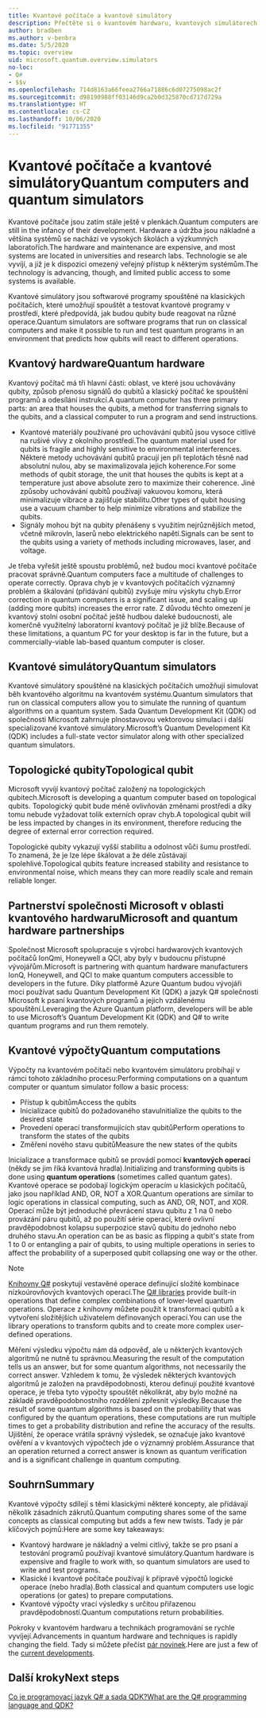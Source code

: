 ```yaml
---
title: Kvantové počítače a kvantové simulátory
description: Přečtěte si o kvantovém hardwaru, kvantových simulátorech a o tom, jak fungují kvantové operace.
author: bradben
ms.author: v-benbra
ms.date: 5/5/2020
ms.topic: overview
uid: microsoft.quantum.overview.simulators
no-loc:
- Q#
- $$v
ms.openlocfilehash: 714d8163a66feea2766a71886c6d07275098ac2f
ms.sourcegitcommit: d98190988ff03146d9ca2b0d325870cd717d729a
ms.translationtype: HT
ms.contentlocale: cs-CZ
ms.lasthandoff: 10/06/2020
ms.locfileid: "91771355"
---
```

# <a name="quantum-computers-and-quantum-simulators"></a><span data-ttu-id="77989-103">Kvantové počítače a kvantové simulátory</span><span class="sxs-lookup"><span data-stu-id="77989-103">Quantum computers and quantum simulators</span></span>

<span data-ttu-id="77989-104">Kvantové počítače jsou zatím stále ještě v plenkách.</span><span class="sxs-lookup"><span data-stu-id="77989-104">Quantum computers are still in the infancy of their development.</span></span> <span data-ttu-id="77989-105">Hardware a údržba jsou nákladné a většina systémů se nachází ve vysokých školách a výzkumných laboratořích.</span><span class="sxs-lookup"><span data-stu-id="77989-105">The hardware and maintenance are expensive, and most systems are located in universities and research labs.</span></span> <span data-ttu-id="77989-106">Technologie se ale vyvíjí, a již je k dispozici omezený veřejný přístup k některým systémům.</span><span class="sxs-lookup"><span data-stu-id="77989-106">The technology is advancing, though, and limited public access to some systems is available.</span></span>

<span data-ttu-id="77989-107">Kvantové simulátory jsou softwarové programy spouštěné na klasických počítačích, které umožňují spouštět a testovat kvantové programy v prostředí, které předpovídá, jak budou qubity bude reagovat na různé operace.</span><span class="sxs-lookup"><span data-stu-id="77989-107">Quantum simulators are software programs that run on classical computers and make it possible to run and test quantum programs in an environment that predicts how qubits will react to different operations.</span></span>

## <a name="quantum-hardware"></a><span data-ttu-id="77989-108">Kvantový hardware</span><span class="sxs-lookup"><span data-stu-id="77989-108">Quantum hardware</span></span>

<span data-ttu-id="77989-109">Kvantový počítač má tři hlavní části: oblast, ve které jsou uchovávány qubity, způsob přenosu signálů do qubitů a klasický počítač ke spouštění programů a odesílání instrukcí.</span><span class="sxs-lookup"><span data-stu-id="77989-109">A quantum computer has three primary parts: an area that houses the qubits, a method for transferring signals to the qubits, and a classical computer to run a program and send instructions.</span></span>

- <span data-ttu-id="77989-110">Kvantové materiály používané pro uchovávání qubitů jsou vysoce citlivé na rušivé vlivy z okolního prostředí.</span><span class="sxs-lookup"><span data-stu-id="77989-110">The quantum material used for qubits is fragile and highly sensitive to environmental interferences.</span></span> <span data-ttu-id="77989-111">Některé metody uchovávání qubitů pracují jen při teplotách těsně nad absolutní nulou, aby se maximalizovala jejich koherence.</span><span class="sxs-lookup"><span data-stu-id="77989-111">For some methods of qubit storage, the unit that houses the qubits is kept at a temperature just above absolute zero to maximize their coherence.</span></span> <span data-ttu-id="77989-112">Jiné způsoby uchovávání qubitů používají vakuovou komoru, která minimalizuje vibrace a zajišťuje stabilitu.</span><span class="sxs-lookup"><span data-stu-id="77989-112">Other types of qubit housing use a vacuum chamber to help minimize vibrations and stabilize the qubits.</span></span>  
- <span data-ttu-id="77989-113">Signály mohou být na qubity přenášeny s využitím nejrůznějších metod, včetně mikrovln, laserů nebo elektrického napětí.</span><span class="sxs-lookup"><span data-stu-id="77989-113">Signals can be sent to the qubits using a variety of methods including microwaves, laser, and voltage.</span></span>

<span data-ttu-id="77989-114">Je třeba vyřešit ještě spoustu problémů, než budou moci kvantové počítače pracovat správně.</span><span class="sxs-lookup"><span data-stu-id="77989-114">Quantum computers face a multitude of challenges to operate correctly.</span></span> <span data-ttu-id="77989-115">Oprava chyb je v kvantových počítačích významný problém a škálování (přidávání qubitů) zvyšuje míru výskytu chyb.</span><span class="sxs-lookup"><span data-stu-id="77989-115">Error correction in quantum computers is a significant issue, and scaling up (adding more qubits) increases the error rate.</span></span> <span data-ttu-id="77989-116">Z důvodu těchto omezení je kvantový stolní osobní počítač ještě hudbou daleké budoucnosti, ale komerčně využitelný laboratorní kvantový počítač je již blíže.</span><span class="sxs-lookup"><span data-stu-id="77989-116">Because of these limitations, a quantum PC for your desktop is far in the future, but a commercially-viable lab-based quantum computer is closer.</span></span>

## <a name="quantum-simulators"></a><span data-ttu-id="77989-117">Kvantové simulátory</span><span class="sxs-lookup"><span data-stu-id="77989-117">Quantum simulators</span></span>

<span data-ttu-id="77989-118">Kvantové simulátory spouštěné na klasických počítačích umožňují simulovat běh kvantového algoritmu na kvantovém systému.</span><span class="sxs-lookup"><span data-stu-id="77989-118">Quantum simulators that run on classical computers allow you to simulate the running of quantum algorithms on a quantum system.</span></span>  <span data-ttu-id="77989-119">Sada Quantum Development Kit (QDK) od společnosti Microsoft zahrnuje plnostavovou vektorovou simulaci i další specializované kvantové simulátory.</span><span class="sxs-lookup"><span data-stu-id="77989-119">Microsoft’s Quantum Development Kit (QDK) includes a full-state vector simulator along with other specialized quantum simulators.</span></span>

## <a name="topological-qubit"></a><span data-ttu-id="77989-120">Topologické qubity</span><span class="sxs-lookup"><span data-stu-id="77989-120">Topological qubit</span></span>

<span data-ttu-id="77989-121">Microsoft vyvíjí kvantový počítač založený na topologických qubitech.</span><span class="sxs-lookup"><span data-stu-id="77989-121">Microsoft is developing a quantum computer based on topological qubits.</span></span> <span data-ttu-id="77989-122">Topologický qubit bude méně ovlivňován změnami prostředí a díky tomu nebude vyžadovat tolik externích oprav chyb.</span><span class="sxs-lookup"><span data-stu-id="77989-122">A topological qubit will be less impacted by changes in its environment, therefore reducing the degree of external error correction required.</span></span>

<span data-ttu-id="77989-123">Topologické qubity vykazují vyšší stabilitu a odolnost vůči šumu prostředí. To znamená, že je lze lépe škálovat a že déle zůstávají spolehlivé.</span><span class="sxs-lookup"><span data-stu-id="77989-123">Topological qubits feature increased stability and resistance to environmental noise, which means they can more readily scale and remain reliable longer.</span></span>

## <a name="microsoft-and-quantum-hardware-partnerships"></a><span data-ttu-id="77989-124">Partnerství společnosti Microsoft v oblasti kvantového hardwaru</span><span class="sxs-lookup"><span data-stu-id="77989-124">Microsoft and quantum hardware partnerships</span></span>

<span data-ttu-id="77989-125">Společnost Microsoft spolupracuje s výrobci hardwarových kvantových počítačů IonQmi, Honeywell a QCI, aby byly v budoucnu přístupné vývojářům.</span><span class="sxs-lookup"><span data-stu-id="77989-125">Microsoft is partnering with quantum hardware manufacturers IonQ, Honeywell, and QCI to make quantum computers accessible to developers in the future.</span></span> <span data-ttu-id="77989-126">Díky platformě Azure Quantum budou vývojáři moci používat sadu Quantum Development Kit (QDK) a jazyk Q# společnosti Microsoft k psaní kvantových programů a jejich vzdálenému spouštění.</span><span class="sxs-lookup"><span data-stu-id="77989-126">Leveraging the Azure Quantum platform, developers will be able to use Microsoft’s Quantum Development Kit (QDK) and Q# to write quantum programs and run them remotely.</span></span>

## <a name="quantum-computations"></a><span data-ttu-id="77989-127">Kvantové výpočty</span><span class="sxs-lookup"><span data-stu-id="77989-127">Quantum computations</span></span>

<span data-ttu-id="77989-128">Výpočty na kvantovém počítači nebo kvantovém simulátoru probíhají v rámci tohoto základního procesu:</span><span class="sxs-lookup"><span data-stu-id="77989-128">Performing computations on a quantum computer or quantum simulator follow a basic process:</span></span>

- <span data-ttu-id="77989-129">Přístup k qubitům</span><span class="sxs-lookup"><span data-stu-id="77989-129">Access the qubits</span></span>
- <span data-ttu-id="77989-130">Inicializace qubitů do požadovaného stavu</span><span class="sxs-lookup"><span data-stu-id="77989-130">Initialize the qubits to the desired state</span></span>
- <span data-ttu-id="77989-131">Provedení operací transformujících stav qubitů</span><span class="sxs-lookup"><span data-stu-id="77989-131">Perform operations to transform the states of the qubits</span></span>
- <span data-ttu-id="77989-132">Změření nového stavu qubitů</span><span class="sxs-lookup"><span data-stu-id="77989-132">Measure the new states of the qubits</span></span>

<span data-ttu-id="77989-133">Inicializace a transformace qubitů se provádí pomocí **kvantových operací** (někdy se jim říká kvantová hradla).</span><span class="sxs-lookup"><span data-stu-id="77989-133">Initializing and transforming qubits is done using **quantum operations** (sometimes called quantum gates).</span></span> <span data-ttu-id="77989-134">Kvantové operace se podobají logickým operacím u klasických počítačů, jako jsou například AND, OR, NOT a XOR.</span><span class="sxs-lookup"><span data-stu-id="77989-134">Quantum operations are similar to logic operations in classical computing, such as AND, OR, NOT, and XOR.</span></span> <span data-ttu-id="77989-135">Operací může být jednoduché převrácení stavu qubitu z 1 na 0 nebo provázání páru qubitů, až po použití série operací, které ovlivní pravděpodobnost kolapsu superpozice stavů qubitu do jednoho nebo druhého stavu.</span><span class="sxs-lookup"><span data-stu-id="77989-135">An operation can be as basic as flipping a qubit's state from 1 to 0 or entangling a pair of qubits, to using multiple operations in series to affect the probability of a superposed qubit collapsing one way or the other.</span></span>

> [!NOTE] 
> <span data-ttu-id="77989-136">[Knihovny Q#](xref:microsoft.quantum.libraries) poskytují vestavěné operace definující složité kombinace nízkoúrovňových kvantových operací.</span><span class="sxs-lookup"><span data-stu-id="77989-136">The [Q# libraries](xref:microsoft.quantum.libraries) provide built-in operations that define complex combinations of lower-level quantum operations.</span></span> <span data-ttu-id="77989-137">Operace z knihovny můžete použít k transformaci qubitů a k vytvoření složitějších uživatelem definovaných operací.</span><span class="sxs-lookup"><span data-stu-id="77989-137">You can use the library operations to transform qubits and to create more complex user-defined operations.</span></span>  

<span data-ttu-id="77989-138">Měření výsledku výpočtu nám dá odpověď, ale u některých kvantových algoritmů ne nutně tu správnou.</span><span class="sxs-lookup"><span data-stu-id="77989-138">Measuring the result of the computation tells us an answer, but for some quantum algorithms, not necessarily the correct answer.</span></span> <span data-ttu-id="77989-139">Vzhledem k tomu, že výsledek některých kvantových algoritmů je založen na pravděpodobnosti, kterou definují použité kvantové operace, je třeba tyto výpočty spouštět několikrát, aby bylo možné na základě pravděpodobnostního rozdělení zpřesnit výsledky.</span><span class="sxs-lookup"><span data-stu-id="77989-139">Because the result of some quantum algorithms is based on the probability that was configured by the quantum operations, these computations are run multiple times to get a probability distribution and refine the accuracy of the results.</span></span>  <span data-ttu-id="77989-140">Ujištění, že operace vrátila správný výsledek, se označuje jako kvantové ověření a v kvantových výpočtech jde o významný problém.</span><span class="sxs-lookup"><span data-stu-id="77989-140">Assurance that an operation returned a correct answer is known as quantum verification and is a significant challenge in quantum computing.</span></span>

## <a name="summary"></a><span data-ttu-id="77989-141">Souhrn</span><span class="sxs-lookup"><span data-stu-id="77989-141">Summary</span></span>

<span data-ttu-id="77989-142">Kvantové výpočty sdílejí s těmi klasickými některé koncepty, ale přidávají několik zásadních zákrutů.</span><span class="sxs-lookup"><span data-stu-id="77989-142">Quantum computing shares some of the same concepts as classical computing but adds a few new twists.</span></span> <span data-ttu-id="77989-143">Tady je pár klíčových pojmů:</span><span class="sxs-lookup"><span data-stu-id="77989-143">Here are some key takeaways:</span></span>

- <span data-ttu-id="77989-144">Kvantový hardware je nákladný a velmi citlivý, takže se pro psaní a testování programů používají kvantové simulátory.</span><span class="sxs-lookup"><span data-stu-id="77989-144">Quantum hardware is expensive and fragile to work with, so quantum simulators are used to write and test programs.</span></span>
- <span data-ttu-id="77989-145">Klasické i kvantové počítače používají k přípravě výpočtů logické operace (nebo hradla).</span><span class="sxs-lookup"><span data-stu-id="77989-145">Both classical and quantum computers use logic operations (or gates) to prepare computations.</span></span>
- <span data-ttu-id="77989-146">Kvantové výpočty vrací výsledky s určitou přiřazenou pravděpodobností.</span><span class="sxs-lookup"><span data-stu-id="77989-146">Quantum computations return probabilities.</span></span>

<span data-ttu-id="77989-147">Pokroky v kvantovém hardwaru a technikách programování se rychle vyvíjejí.</span><span class="sxs-lookup"><span data-stu-id="77989-147">Advancements in quantum hardware and techniques is rapidly changing the field.</span></span> <span data-ttu-id="77989-148">Tady si můžete přečíst [pár novinek](https://phys.org/search/?search=quantum+computer&s=0).</span><span class="sxs-lookup"><span data-stu-id="77989-148">Here are just a few of the [current developments](https://phys.org/search/?search=quantum+computer&s=0).</span></span>

## <a name="next-steps"></a><span data-ttu-id="77989-149">Další kroky</span><span class="sxs-lookup"><span data-stu-id="77989-149">Next steps</span></span>

[<span data-ttu-id="77989-150">Co je programovací jazyk Q# a sada QDK?</span><span class="sxs-lookup"><span data-stu-id="77989-150">What are the Q# programming language and QDK?</span></span>](xref:microsoft.quantum.overview.q-sharp)
